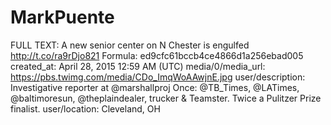 # MarkPuente

FULL TEXT: A new senior center on N Chester is engulfed http://t.co/ra9rDjo821
Formula: ed9cfc61bccb4ce4866d1a256ebad005
created_at: April 28, 2015 12:59 AM (UTC)
media/0/media_url: https://pbs.twimg.com/media/CDo_ImqWoAAwjnE.jpg
user/description: Investigative reporter at @marshallproj Once: @TB_Times, @LATimes, @baltimoresun, @theplaindealer, trucker & Teamster. Twice a Pulitzer Prize finalist.
user/location: Cleveland, OH
